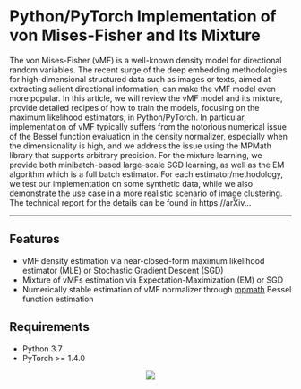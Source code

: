 # Python/PyTorch Implementation of von Mises-Fisher and Its Mixture

The von Mises-Fisher (vMF) is a well-known density model for directional random variables. The recent surge of the deep embedding methodologies for high-dimensional structured data such as images or texts, aimed at extracting salient directional information, can make the vMF model even more popular. In this article, we will review the vMF model and its mixture, provide detailed recipes of how to train the models, focusing on the  maximum likelihood estimators, in Python/PyTorch. In particular, implementation of vMF typically suffers from the notorious numerical issue of the Bessel function evaluation in the density normalizer, especially when the dimensionality is high, and we address the issue using the MPMath library that supports arbitrary precision. For the mixture learning, we provide both  minibatch-based large-scale SGD learning, as well as the EM algorithm which is a full batch estimator. For each estimator/methodology, we test our implementation on some synthetic data, while we also demonstrate the use case in a more realistic scenario of image clustering. The technical report for the details can be found in https://arXiv...

---

## Features

* vMF density estimation via near-closed-form maximum likelihood estimator (MLE) or Stochastic Gradient Descent (SGD)
* Mixture of vMFs estimation via Expectation-Maximization (EM) or SGD
* Numerically stable estimation of vMF normalizer through [mpmath](https://mpmath.org/) Bessel function estimation

## Requirements

* Python 3.7
* PyTorch >= 1.4.0


<p align="center">
  <img align="middle" src="./figs/thumbnail.png"/>
</p>
